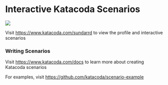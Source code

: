 # Interactive Katacoda Scenarios

[![](http://shields.katacoda.com/katacoda/sundarrd/count.svg)](https://www.katacoda.com/sundarrd "Get your profile on Katacoda.com")

Visit https://www.katacoda.com/sundarrd to view the profile and interactive scenarios

### Writing Scenarios
Visit https://www.katacoda.com/docs to learn more about creating Katacoda scenarios

For examples, visit https://github.com/katacoda/scenario-example
